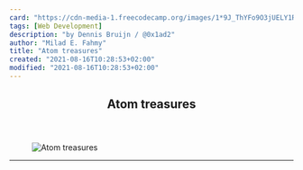 ```yaml
---
card: "https://cdn-media-1.freecodecamp.org/images/1*9J_ThYFo9O3jUELY1RiEjQ.jpeg"
tags: [Web Development]
description: "by Dennis Bruijn / @0x1ad2"
author: "Milad E. Fahmy"
title: "Atom treasures"
created: "2021-08-16T10:28:53+02:00"
modified: "2021-08-16T10:28:53+02:00"
---
```

<div class="site-wrapper">
<main id="site-main" class="site-main outer">
<div class="inner">
<article class="post-full post tag-web-development tag-productivity tag-tech tag-coding tag-programming ">
<header class="post-full-header">
<h1 class="post-full-title">Atom treasures</h1>
</header>
<figure class="post-full-image">
<picture>
<source media="(max-width: 700px)" sizes="1px" srcset="data:image/gif;base64,R0lGODlhAQABAIAAAAAAAP///yH5BAEAAAAALAAAAAABAAEAAAIBRAA7 1w">
<source media="(min-width: 701px)" sizes="(max-width: 800px) 400px,
(max-width: 1170px) 700px,
1400px" srcset="https://cdn-media-1.freecodecamp.org/images/1*9J_ThYFo9O3jUELY1RiEjQ.jpeg 300w,
https://cdn-media-1.freecodecamp.org/images/1*9J_ThYFo9O3jUELY1RiEjQ.jpeg 600w,
https://cdn-media-1.freecodecamp.org/images/1*9J_ThYFo9O3jUELY1RiEjQ.jpeg 1000w,
https://cdn-media-1.freecodecamp.org/images/1*9J_ThYFo9O3jUELY1RiEjQ.jpeg 2000w">
<img onerror="this.style.display='none'" src="https://cdn-media-1.freecodecamp.org/images/1*9J_ThYFo9O3jUELY1RiEjQ.jpeg" alt="Atom treasures">
</picture>
</figure>
<section class="post-full-content">
<div class="post-content medium-migrated-article">
</div>
<hr>
</section>
</article>
</div>
</main>
</div>
<!-- Google Tag Manager (noscript) -->
<!-- End Google Tag Manager (noscript) -->
